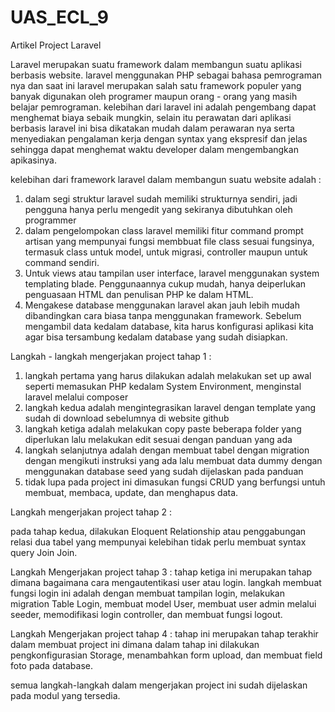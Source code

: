 # UAS_ECL_9
Artikel Project Laravel

Laravel merupakan suatu framework dalam membangun suatu aplikasi berbasis website. 
laravel menggunakan PHP sebagai bahasa pemrograman nya dan saat ini laravel merupakan 
salah satu framework populer yang banyak digunakan oleh programer maupun orang - orang 
yang masih belajar pemrograman. kelebihan dari laravel ini adalah pengembang dapat 
menghemat biaya sebaik mungkin, selain itu perawatan dari aplikasi berbasis laravel 
ini bisa dikatakan mudah dalam perawaran nya serta menyediakan pengalaman kerja dengan
syntax yang ekspresif dan jelas sehingga dapat menghemat waktu developer dalam 
mengembangkan apikasinya.

kelebihan dari framework laravel dalam membangun suatu website adalah :
1. dalam segi struktur laravel sudah memiliki strukturnya sendiri, 
jadi pengguna hanya perlu mengedit yang sekiranya dibutuhkan oleh programmer
2. dalam pengelompokan class laravel memiliki fitur command prompt artisan 
yang mempunyai fungsi membbuat file class sesuai fungsinya, termasuk class 
untuk model, untuk migrasi, controller maupun untuk command sendiri.
3. Untuk views atau tampilan user interface, laravel menggunakan system 
templating  blade. Penggunaannya cukup mudah, hanya deiperlukan penguasaan
HTML dan  penulisan PHP ke dalam HTML.
4. Mengakese database menggunakan laravel akan jauh lebih mudah dibandingkan
cara  biasa tanpa menggunakan framework. Sebelum mengambil data kedalam database, 
kita harus konfigurasi aplikasi kita agar bisa tersambung kedalam database yang 
sudah disiapkan.

Langkah - langkah mengerjakan project tahap 1 :

1. langkah pertama yang harus dilakukan adalah melakukan set up awal seperti
 memasukan PHP kedalam System Environment, menginstal laravel melalui composer
2. langkah kedua adalah mengintegrasikan laravel dengan template yang sudah di 
download sebelumnya di website github
3. langkah ketiga adalah melakukan copy paste beberapa folder yang diperlukan 
lalu melakukan edit sesuai dengan panduan yang ada
4. langkah selanjutnya adalah dengan membuat tabel dengan migration dengan mengikuti 
instruksi yang ada lalu membuat data dummy dengan menggunakan database seed yang sudah 
dijelaskan pada panduan
5. tidak lupa pada project ini dimasukan fungsi CRUD yang berfungsi untuh membuat, membaca, 
update, dan menghapus data.

Langkah mengerjakan project tahap 2 :

pada tahap kedua, dilakukan Eloquent Relationship atau penggabungan relasi dua tabel yang 
mempunyai kelebihan tidak perlu membuat syntax query Join Join.

Langkah Mengerjakan project tahap 3 :
tahap ketiga ini merupakan tahap dimana bagaimana cara mengautentikasi user atau login.
langkah membuat fungsi login ini adalah dengan membuat tampilan login, melakukan migration 
Table Login, membuat model User, membuat user admin melalui seeder, memodifikasi login controller,
dan membuat fungsi logout.

Langkah Mengerjakan project tahap 4 :
tahap ini merupakan tahap terakhir dalam membuat project ini dimana dalam tahap ini dilakukan 
pengkonfigurasian Storage, menambahkan form upload, dan membuat field foto pada database.

semua langkah-langkah dalam mengerjakan project ini sudah dijelaskan pada modul yang tersedia.



